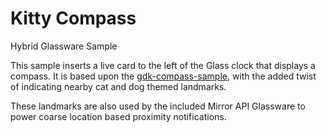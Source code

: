 Kitty Compass
=======
Hybrid Glassware Sample

This sample inserts a live card to the left of the Glass clock that displays a
compass. It is based upon the [gdk-compass-sample](https://github.com/googleglass/gdk-compass-sample), with the added twist of indicating nearby cat and dog themed landmarks. 

These landmarks are also used by the included Mirror API Glassware to 
power coarse location based proximity notifications.


